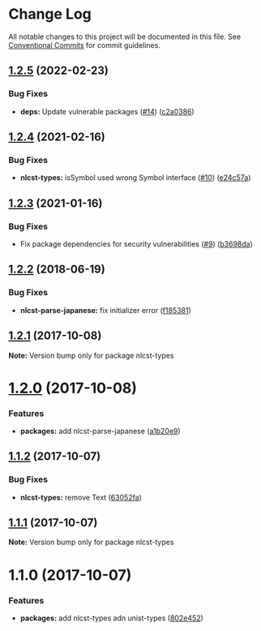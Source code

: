 # Change Log

All notable changes to this project will be documented in this file.
See [Conventional Commits](https://conventionalcommits.org) for commit guidelines.

## [1.2.5](https://github.com/azu/nlp-pattern-match/compare/nlcst-types@1.2.4...nlcst-types@1.2.5) (2022-02-23)


### Bug Fixes

* **deps:** Update vulnerable packages ([#14](https://github.com/azu/nlp-pattern-match/issues/14)) ([c2a0386](https://github.com/azu/nlp-pattern-match/commit/c2a0386d349339a85f1168ad6329fd0e75094f21))





## [1.2.4](https://github.com/azu/nlp-pattern-match/compare/nlcst-types@1.2.3...nlcst-types@1.2.4) (2021-02-16)


### Bug Fixes

* **nlcst-types:** isSymbol used wrong Symbol interface ([#10](https://github.com/azu/nlp-pattern-match/issues/10)) ([e24c57a](https://github.com/azu/nlp-pattern-match/commit/e24c57a8b42c66c1fcef40c57bea1269a3d8796a))





## [1.2.3](https://github.com/azu/nlp-pattern-match/compare/nlcst-types@1.2.2...nlcst-types@1.2.3) (2021-01-16)


### Bug Fixes

* Fix package dependencies for security vulnerabilities ([#9](https://github.com/azu/nlp-pattern-match/issues/9)) ([b3698da](https://github.com/azu/nlp-pattern-match/commit/b3698da8b74fdf49fac5a645e209d6a0bfcf54d9))





<a name="1.2.2"></a>
## [1.2.2](https://github.com/azu/nlp-pattern-match/compare/nlcst-types@1.2.1...nlcst-types@1.2.2) (2018-06-19)


### Bug Fixes

* **nlcst-parse-japanese:** fix initializer error ([f185381](https://github.com/azu/nlp-pattern-match/commit/f185381))




<a name="1.2.1"></a>
## [1.2.1](https://github.com/azu/nlp-pattern-match/compare/nlcst-types@1.2.0...nlcst-types@1.2.1) (2017-10-08)




**Note:** Version bump only for package nlcst-types

<a name="1.2.0"></a>
# [1.2.0](https://github.com/azu/nlp-pattern-match/compare/nlcst-types@1.1.2...nlcst-types@1.2.0) (2017-10-08)


### Features

* **packages:** add nlcst-parse-japanese ([a1b20e9](https://github.com/azu/nlp-pattern-match/commit/a1b20e9))




<a name="1.1.2"></a>
## [1.1.2](https://github.com/azu/nlp-pattern-match/compare/nlcst-types@1.1.1...nlcst-types@1.1.2) (2017-10-07)


### Bug Fixes

* **nlcst-types:** remove Text ([63052fa](https://github.com/azu/nlp-pattern-match/commit/63052fa))




<a name="1.1.1"></a>
## [1.1.1](https://github.com/azu/nlp-pattern-match/compare/nlcst-types@1.1.0...nlcst-types@1.1.1) (2017-10-07)




**Note:** Version bump only for package nlcst-types

<a name="1.1.0"></a>
# 1.1.0 (2017-10-07)


### Features

* **packages:** add nlcst-types adn unist-types ([802e452](https://github.com/azu/nlp-pattern-match/commit/802e452))
